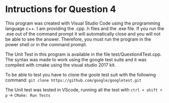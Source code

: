 # Intructions for Question 4

This program was created with Visual Studio Code using the programming language c++. I am providing the .cpp .h files  and the .exe file. If you run the .exe out of the command prompt it will automatically close and you will not be able to see the answer. Therefore, you must run the program in the power shell or in the command prompt. 

The Unit Test in this program is available in the file test/Question4Test.cpp. The syntax was made to work using the google test suite and it was compiled with cmake using the visual studio 2017 kit. 

To be able to test you have to clone the goole test suit with the following command:
	`git clone https://github.com/google/googletest.git`

The Unit test was tested in VScode, running all the test with `ctrl + shift + p` -> `CMake: Run Tests`
